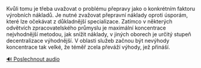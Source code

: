 
Kvůli tomu je třeba uvažovat o problému přepravy jako o konkrétním faktoru výrobních nákladů. Je nutné zvažovat přepravní náklady oproti úsporám, které lze očekávat z důkladnější specializace. Zatímco v některých odvětvích zpracovatelského průmyslu je maximální koncentrace nejvhodnější metodou, jak snížit náklady, v jiných oborech je určitý stupeň decentralizace výhodnější. V oblasti služeb začnou být nevýhody koncentrace tak velké, že téměř zcela převáží výhody, jež přináší.

[🔊 Poslechnout audio](/data/7-paragraphs/audio/chapter_62/para_005-Kvli-tomu-je-teba-uvaovat-o-problmu-pepravy-j.mp3)
